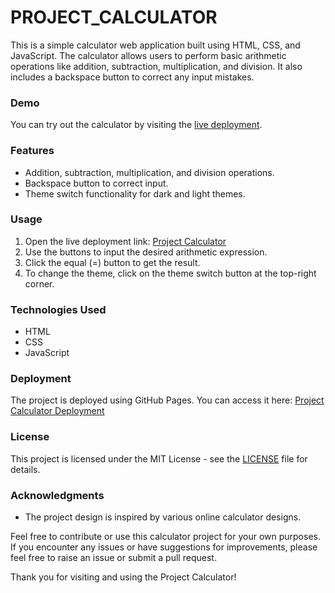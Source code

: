 # PROJECT_CALCULATOR

This is a simple calculator web application built using HTML, CSS, and JavaScript. The calculator allows users to perform basic arithmetic operations like addition, subtraction, multiplication, and division. It also includes a backspace button to correct any input mistakes.

### Demo
You can try out the calculator by visiting the [live deployment](https://priyanshuthapliyal2005.github.io/PROJECT_CALCULATOR/).

### Features
- Addition, subtraction, multiplication, and division operations.
- Backspace button to correct input.
- Theme switch functionality for dark and light themes.

### Usage
1. Open the live deployment link: [Project Calculator](https://priyanshuthapliyal2005.github.io/PROJECT_CALCULATOR/)
2. Use the buttons to input the desired arithmetic expression.
3. Click the equal (=) button to get the result.
4. To change the theme, click on the theme switch button at the top-right corner.

### Technologies Used
- HTML
- CSS
- JavaScript

### Deployment
The project is deployed using GitHub Pages. You can access it here: [Project Calculator Deployment](https://priyanshuthapliyal2005.github.io/PROJECT_CALCULATOR/)

### License
This project is licensed under the MIT License - see the [LICENSE](LICENSE) file for details.

### Acknowledgments
- The project design is inspired by various online calculator designs.

Feel free to contribute or use this calculator project for your own purposes. If you encounter any issues or have suggestions for improvements, please feel free to raise an issue or submit a pull request.

Thank you for visiting and using the Project Calculator!
